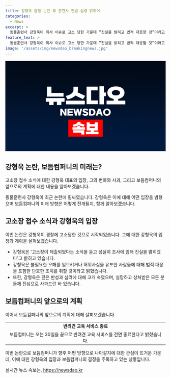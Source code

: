 ```yaml
---
title: 강형욱 갑질 논란 후 훈련사 전념 심경 밝히며.
categories:
  - News
excerpt: >
  동물훈련사 강형욱이 회사 이슈로 고소 당한 가운데 “진실을 밝히고 법적 대응할 것”이라고 밝혔다. 지난 주 충분한 반성을 했다며 사죄하고, 훈련사로서의 삶에 집중할 것을 약속했다. 그의 회사 보듬컴퍼니는 반려견 교육 서비스를 중단하겠다고 밝혔으며, 강형욱은 ‘개는 훌륭하다’ 방송에서 없는 채로 특집이 방영된 것으로 전해졌다.
feature_text: >
  동물훈련사 강형욱이 회사 이슈로 고소 당한 가운데 “진실을 밝히고 법적 대응할 것”이라고 밝혔다. 지난 주 충분한 반성을 했다며 사죄하고, 훈련사로서의 삶에 집중할 것을 약속했다. 그의 회사 보듬컴퍼니는 반려견 교육 서비스를 중단하겠다고 밝혔으며, 강형욱은 ‘개는 훌륭하다’ 방송에서 없는 채로 특집이 방영된 것으로 전해졌다.
image: '/assets/img/newsdao_breakingnews.jpg'
---
```


<p><img src="/assets/img/newsdao_breakingnews.jpg" alt="implanttips 속보" /></p>

<h2 data-ke-size="size26">강형욱 논란, 보듬컴퍼니의 미래는?</h2>

<p>고소장 접수 소식에 대한 강형욱 대표의 입장, 그의 변화와 사과, 그리고 보듬컴퍼니의 앞으로의 계획에 대한 내용을 알아보겠습니다.</p>

<p data-ke-size="size16">동물훈련사 강형욱이 최근 논란에 휩싸였습니다. 강형욱은 이에 대해 어떤 입장을 밝혔으며 보듬컴퍼니의 미래 방향은 어떻게 전개될지, 함께 알아보겠습니다.</p>

<h2 data-ke-size="size24">고소장 접수 소식과 강형욱의 입장</h2>

<p>이번 논란은 강형욱이 경찰에 고소당한 것으로 시작되었습니다. 그에 대한 강형욱의 입장과 계획을 살펴보겠습니다. </p>

<ul>
  <li>강형욱은 '고소장이 제출되었다는 소식을 듣고 성실히 조사에 임해 진실을 밝히겠다'고 밝히고 있습니다.</li>
  <li>강형욱은 불필요한 오해를 일으키거나 허위사실을 유포한 사람들에 대해 법적 대응을 포함한 단호한 조치를 취할 것이라고 밝혔습니다.</li>
  <li>또한, 강형욱은 깊은 반성과 심려에 대해 고개 숙였으며, 실망하고 상처받은 모든 분들께 진심으로 사과드린 바 있습니다.</li>
</ul>

<h2 data-ke-size="size24">보듬컴퍼니의 앞으로의 계획</h2>

<p>이어서 보듬컴퍼니의 앞으로의 계획에 대해 살펴보겠습니다.</p>

<table>
  <tr>
    <td style="text-align: center; height: 17px;"><b>반려견 교육 서비스 종료</b></td>
  </tr>
  <tr>
    <td style="text-align: center; height: 17px;">보듬컴퍼니는 오는 30일을 끝으로 반려견 교육 서비스를 전면 종료한다고 밝혔습니다.</td>
  </tr>
</table>

<p data-ke-size="size16">이번 논란으로 보듬컴퍼니가 향후 어떤 방향으로 나아갈지에 대한 관심이 뜨거운 가운데, 이에 대한 강형욱의 입장과 보듬컴퍼니의 결정을 주목하고 있는 상황입니다.</p>
실시간 뉴스 속보는, <a href="https://newsdao.kr" rel="dofollow">https://newsdao.kr</a>


